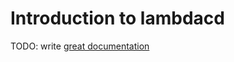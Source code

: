 # Introduction to lambdacd

TODO: write [great documentation](http://jacobian.org/writing/what-to-write/)
